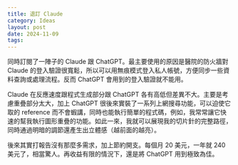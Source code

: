 ```yaml
---
title: 退訂 Claude
category: Ideas
layout: post
date: 2024-11-09
tags:
---
```

同時訂閱了一陣子的 Claude 跟 ChatGPT。最主要使用的原因是醫院的防火牆對 Claude 的登入驗證很寬鬆，所以可以用無痕模式登入私人帳號，方便同步一些資料查詢或處理流程。反而 ChatGPT 會用到的登入驗證就不能用。

Claude 在反應速度跟程式生成部分跟 ChatGPT 各有高低但差異不大。主要是考慮重疊部分太大，加上 ChatGPT 很後來實裝了一系列上網搜尋功能，可以迫使它取的 reference 而不會蝦講，同時也能執行簡單的程式碼，例如，我常常讓它快速的幫我執行圖形重疊的功能。如此一來，我就可以展現我的切片針的完整路徑，同時通過明暗的調節還產生出立體感（越前面的越亮）。

後來其實打報告沒有那麼多需求，加上節約開支。每個月 20 美元，一年就 240 美元了，相當驚人。再收益有限的情況下，還是將 ChatGPT 用到極致為佳。